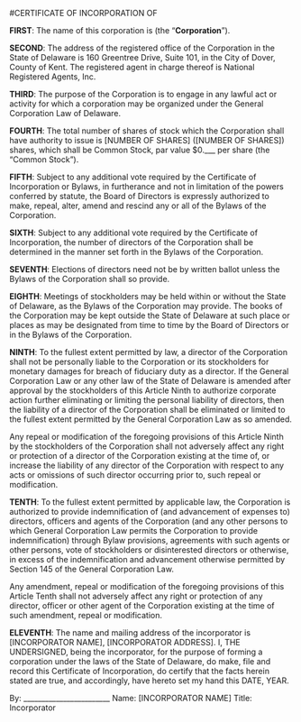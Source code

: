 #CERTIFICATE OF INCORPORATION OF <COMPANY NAME>

**FIRST**:	The name of this corporation is <COMPANY NAME> (the “**Corporation**”).

**SECOND**:	The address of the registered office of the Corporation in the State of Delaware is 160 Greentree Drive, Suite 101, in the City of Dover, County of Kent. The registered agent in charge thereof is National Registered Agents, Inc.

**THIRD**:	The purpose of the Corporation is to engage in any lawful act or activity for which a corporation may be organized under the General Corporation Law of Delaware.

**FOURTH**:	The total number of shares of stock which the Corporation shall have authority to issue is [NUMBER OF SHARES] ([NUMBER OF SHARES]) shares, which shall be Common Stock, par value $0.___ per share (the “Common Stock”).

**FIFTH**:	Subject to any additional vote required by the Certificate of Incorporation or Bylaws, in furtherance and not in limitation of the powers conferred by statute, the Board of Directors is expressly authorized to make, repeal, alter, amend and rescind any or all of the Bylaws of the Corporation.

**SIXTH**:	Subject to any additional vote required by the Certificate of Incorporation, the number of directors of the Corporation shall be determined in the manner set forth in the Bylaws of the Corporation.

**SEVENTH**:	Elections of directors need not be by written ballot unless the Bylaws of the Corporation shall so provide.

**EIGHTH**:	Meetings of stockholders may be held within or without the State of Delaware, as the Bylaws of the Corporation may provide. The books of the Corporation may be kept outside the State of Delaware at such place or places as may be designated from time to time by the Board of Directors or in the Bylaws of the Corporation.

**NINTH**:	To the fullest extent permitted by law, a director of the Corporation shall not be personally liable to the Corporation or its stockholders for monetary damages for breach of fiduciary duty as a director. If the General Corporation Law or any other law of the State of Delaware is amended after approval by the stockholders of this Article Ninth to authorize corporate action further eliminating or limiting the personal liability of directors, then the liability of a director of the Corporation shall be eliminated or limited to the fullest extent permitted by the General Corporation Law as so amended.

Any repeal or modification of the foregoing provisions of this Article Ninth by the stockholders of the Corporation shall not adversely affect any right or protection of a director of the Corporation existing at the time of, or increase the liability of any director of the Corporation with respect to any acts or omissions of such director occurring prior to, such repeal or modification.
	
**TENTH**:	To the fullest extent permitted by applicable law, the Corporation is authorized to provide indemnification of (and advancement of expenses to) directors, officers and agents of the Corporation (and any other persons to which General Corporation Law permits the Corporation to provide indemnification) through Bylaw provisions, agreements with such agents or other persons, vote of stockholders or disinterested directors or otherwise, in excess of the indemnification and advancement otherwise permitted by Section 145 of the General Corporation Law.

Any amendment, repeal or modification of the foregoing provisions of this Article Tenth shall not adversely affect any right or protection of any director, officer or other agent of the Corporation existing at the time of such amendment, repeal or modification.
	
**ELEVENTH**:	The name and mailing address of the incorporator is [INCORPORATOR NAME], [INCORPORATOR ADDRESS].
I, THE UNDERSIGNED, being the incorporator, for the purpose of forming a corporation under the laws of the State of Delaware, do make, file and record this Certificate of Incorporation, do certify that the facts herein stated are true, and accordingly, have hereto set my hand this DATE, YEAR.


By: ________________________
Name: [INCORPORATOR NAME]
Title: Incorporator
